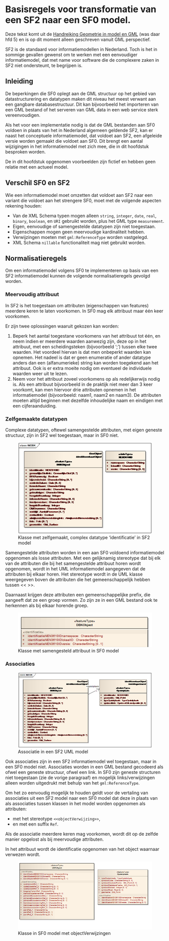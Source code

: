 # Basisregels voor transformatie van een SF2 naar een SF0 model.

<aside class="note">Deze tekst komt uit de <a href="https://www.geonovum.nl/uploads/documents/Geometrieinmodelengml_1.0.pdf">Handreiking Geometrie in model en GML</a> (was daar hfd 5) en is op dit moment alleen geschreven vanuit GML perspectief.</aside>

SF2 is de standaard voor informatiemodellen in Nederland. Toch is het in sommige gevallen gewenst om te werken met een eenvoudiger informatiemodel, dat met name voor software die de complexere zaken in SF2 niet ondersteunt, te begrijpen is.

## Inleiding

De beperkingen die SF0 oplegt aan de GML structuur op het gebied van datastructurering en datatypen maken dit niveau het meest verwant aan een gangbare databasestructuur. Dit kan bijvoorbeeld het importeren van een GML bestand of het serveren van GML data in een web service sterk vereenvoudigen.

Als het voor een implementatie nodig is dat de GML bestanden aan SF0 voldoen in plaats van het in Nederland algemeen geldende SF2, kan er naast het conceptuele informatiemodel, dat voldoet aan SF2, een afgeleide versie worden gemaakt die
voldoet aan SF0. Dit brengt een aantal wijzigingen in het informatiemodel met zich mee, die in dit hoofdstuk besproken worden.

De in dit hoofdstuk opgenomen voorbeelden zijn fictief en hebben geen relatie met een actueel model.

## Verschil SF0 en SF2

Wie een informatiemodel moet omzetten dat voldoet aan SF2 naar een variant die voldoet aan het strengere SF0, moet met de volgende aspecten rekening houden:

- Van de XML Schema typen mogen alleen `string`, `integer`, `date`, `real`, `binary`, `boolean`, en `URI` gebruikt worden, plus het GML type `measurement`.
- Eigen, eenvoudige of samengestelde datatypen zijn niet toegestaan.
- Eigenschappen mogen geen meervoudige kardinaliteit hebben.
- Verwijzingen moeten met `gml:ReferenceType` worden vastgelegd.
- XML Schema `nillable` functionaliteit mag niet gebruikt worden.

## Normalisatieregels

Om een informatiemodel volgens SF0 te implementeren op basis van een SF2 informatiemodel kunnen de volgende normalisatieregels gevolgd worden.

### Meervoudig attribuut

In SF2 is het toegestaan om attributen (eigenschappen van features) meerdere keren te laten voorkomen. In SF0 mag elk attribuut maar één keer voorkomen.

Er zijn twee oplossingen waaruit gekozen kan worden:
1. Beperk het aantal toegestane voorkomens van het attribuut tot één, en neem indien er meerdere waarden aanwezig zijn, deze op in het attribuut, met een scheidingsteken (bijvoorbeeld ‘;’) tussen elke twee waarden. Het voordeel hiervan is dat men onbeperkt waarden kan opnemen. Het nadeel is dat er geen enumeratie of ander datatype anders dan een (alfanumerieke) string kan worden toegekend aan het attribuut. Ook is er extra moeite nodig om eventueel de individuele waarden weer uit te lezen.
2. Neem voor het attribuut zoveel voorkomens op als redelijkerwijs nodig is. Als een attribuut bijvoorbeeld in de praktijk niet meer dan 3 keer voorkomt, kan men hiervoor drie attributen opnemen in het informatiemodel (bijvoorbeeld: naam1, naam2 en naam3). De attributen moeten altijd beginnen met dezelfde inhoudelijke naam en eindigen met een cijferaanduiding.

### Zelfgemaakte datatypen

Complexe datatypen, oftewel samengestelde attributen, met eigen geneste structuur, zijn in SF2 wel toegestaan, maar in SF0 niet.

<figure>
  <img src="media/a33c233d3be4783c1c37a2d849ddbd19.png" alt="complex datatype">
  <figcaption>Klasse met zelfgemaakt, complex datatype ‘identificatie’ in SF2 model</figcaption>
</figure>

Samengestelde attributen worden in een aan SF0 voldoend informatiemodel opgenomen als losse attributen. Met een gelijknamig stereotype dat bij elk van de attributen die bij het samengestelde attribuut horen wordt opgenomen, wordt in het UML informatiemodel aangegeven dat de attributen bij elkaar horen. Het stereotype wordt in de UML klasse weergegeven boven de attributen die het gemeenschappelijk hebben tussen << >>.

Daarnaast krijgen deze attributen een gemeenschappelijke prefix, die aangeeft dat ze een groep vormen. Zo zijn ze in een GML bestand ook te herkennen als bij elkaar horende groep.

<figure>
    <img src="media/3243c10ad958deea893ca30dc5dd4907.png" alt="SF0 samengesteld attribuut">
    <figcaption>Klasse met samengesteld attribuut in SF0 model</figcaption>
</figure>

### Associaties

<figure>
    <img src="media/885e67a41910ec35ff1f7de13c29b9a4.png" alt="associatie">
    <figcaption>Associatie in een SF2 UML model</figcaption>
</figure>

Ook associaties zijn in een SF2 informatiemodel wel toegestaan, maar in een SF0 model niet. Associaties worden in een GML bestand gecodeerd als ofwel een geneste structuur, ofwel een link. In SF0 zijn geneste structuren niet toegestaan (zie de vorige paragraaf) en mogelijk links/verwijzingen alleen worden uitgedrukt met behulp van het `gml:ReferenceType`.

Om het zo eenvoudig mogelijk te houden geldt voor de vertaling van associaties uit een SF2 model naar een SF0 model dat deze in plaats van als associaties tussen klassen in het model worden opgenomen als attributen:

- met het stereotype `<<objectVerwijzing>>`,
- en met een suffix `Ref`.

Als de associatie meerdere keren mag voorkomen, wordt dit op de zelfde manier opgelost als bij meervoudige attributen.

In het attribuut wordt de identificatie opgenomen van het object waarnaar
verwezen wordt.

<figure>
    <img src="media/75285cecf93111fe4f07f9e08dcb82a2.png" alt="SF0 klasse met verwijzingen">
    <figcaption>Klasse in SF0 model met objectVerwijzingen</figcaption>
</figure>
